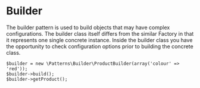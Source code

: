 # Builder

The builder pattern is used to build objects that may have complex
configurations. The builder class itself differs from the similar Factory
in that it represents one single concrete instance. Inside the builder class
you have the opportunity to check configuration options prior to building the
concrete class.
```
$builder = new \Patterns\Builder\ProductBuilder(array('colour' => 'red'));
$builder->build();
$builder->getProduct();
```